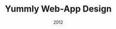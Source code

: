 ---
layout: case-study
title: Yummly Web-App Design
permalink: /case-studies/yummly/index.html

role: UX Lead
agency: Cuban Council
agency-link: http://www.cubancouncil.com
date: 2012
client: Yummly
client-link: https://www.yummly.com/

background-image: /assets/images/bg-yummly.png


overview: <p>Yummly had an incredible algorithm for diving deep into a wealth of aggregated recipe content. If you needed to find the best gluten-free low-carb chocolate chip cookies, Yummly had you covered. If you were lactose intolerant and never wanted to see  a recipe with dairy in it, you could set it up and be on your way. However, if you were not a power-user & just looking for inspiration for what to eat you were out of luck.</p>

challenge: <p>Yummly’s initial design was barely more than a proof of concept that included a minimal (barren) homepage & a robust (overwhelming) set of search filters. Our goal was to design a web application that worked for a wide set of users.</p>

solution: <p>Working from the ground up to create a web-application that was simple, yet powerful. We based our decisions on user research and created an experience that would work for multiple audiences. We also created designs that worked just as well for low content situations (recipe without a photo, new user profile) as well as it worked for the best-case examples.</p>
solution-image: yummly-solution.png

feature1-title: Homepage Concepting
feature1-content: <p>The homepage was the initial touch-point for both first-time & returning users & we had to create a page that did a lot of work. We created sketches of several different approaches - “Recommendation Engine” grouped liked concepts in a Netflix style (kale & garlic side-dishes), “Friend Feed” populated the homepage with content liked by users you follow (or power users for those new to the experience), “Food Trend” was an approach that put a weekly focus on an in-season ingredient (rhubarb) or a specific event (Fourth of July BBQ).</p>
feature1-image: yummly-feature-homepage.png

feature2-title: Designing for Mindsets
feature2-content: <p>We designed the site to work not for unique personas, but rather different mindsets, understanding that in a single session a person could jump between several modes.</p><ul><li><strong>Search for the Best:</strong> &ldquo;I want to make the best chocolate chip cookies&rdquo;</li><li><strong>Looking for Inspiration:</strong> &ldquo;I just want to see lots of great photos to inspire dishes I make in the future&rdquo;</li><li><strong>What can i Make from my Fridge:</strong> &ldquo;I have chicken &amp; kale that I need to use tonight, what should I make&rdquo;</li><li><strong>Taste Profile Builder:</strong> &ldquo;I love that Yummly learns what I like &amp; tailors recipes for my needs showing me recipes that I want to actually make&rdquo;</li><li><strong>Recipe Box:</strong> &ldquo;I use Yummly to store all of my recipes, it makes it so easy to come back to &amp; find what I am looking for&rdquo;</li></ul>
feature2-image: yummly-feature-mindsets.png

feature3-title: Yum
feature3-content: <p>Each recipe on the previous site had no less than 5 interaction points - A &ldquo;Save&rdquo; button, an &ldquo;I’m Interested&rdquo; button, a rating, Facebook “like” & email. Many of these buttons were vague, had user-intention overlap (what case determines when I&#58; save, like or click i’m interested) & many had no easy way to surface previously “i’m interested” recipes. Our solution was to combine as many features as possible into one branded experience. Clicking “Yum” would save the recipe to you profile, it would signal to others that you are interested in the recipe, it would populate on the Facebook social graph & add importance/weighting to the individual recipe.</p>
feature3-image: yummly-feature-yumbutton.png

feature4-title: Onboarding
feature4-content: <p>Yummly is a powerful application &amp; becomes more powerful the more you interacted with the platform. To help facilitate we created a light-touch onboarding that began to move your preferences upon registration.</p>
feature4-image: yummly-feature-onboarding.png

feature5-title: 
feature5-content:
feature5-image: 

my-role: <p>I was the sole/lead UX designer. I worked closely with the leadership team at Yummly to ensure that we were tracking each step of the way. Working with the Yummly team was very collaborative, often including sketches that took over walls that became more and more refined as the project moved forward.</p>

related1-title: Resource Furniture Site Design
related1-link: resource-furniture

related2-title: AMA Site Design
related2-link: ama

---